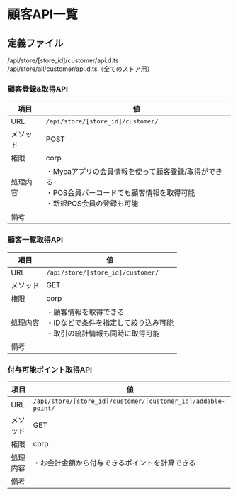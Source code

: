 # 顧客API一覧

## 定義ファイル

/api/store/[store_id]/customer/api.d.ts  
/api/store/all/customer/api.d.ts（全てのストア用）  

### 顧客登録&取得API

| 項目 | 値 |
|-----|-----|
| URL | `/api/store/[store_id]/customer/` |
| メソッド | POST |
| 権限 | corp |
| 処理内容 | ・Mycaアプリの会員情報を使って顧客登録/取得ができる<br>・POS会員バーコードでも顧客情報を取得可能<br>・新規POS会員の登録も可能 |
| 備考 | |

### 顧客一覧取得API

| 項目 | 値 |
|-----|-----|
| URL | `/api/store/[store_id]/customer/` |
| メソッド | GET |
| 権限 | corp |
| 処理内容 | ・顧客情報を取得できる<br>・IDなどで条件を指定して絞り込み可能<br>・取引の統計情報も同時に取得可能 |
| 備考 | |

### 付与可能ポイント取得API

| 項目 | 値 |
|-----|-----|
| URL | `/api/store/[store_id]/customer/[customer_id]/addable-point/` |
| メソッド | GET |
| 権限 | corp |
| 処理内容 | ・お会計金額から付与できるポイントを計算できる |
| 備考 | |

